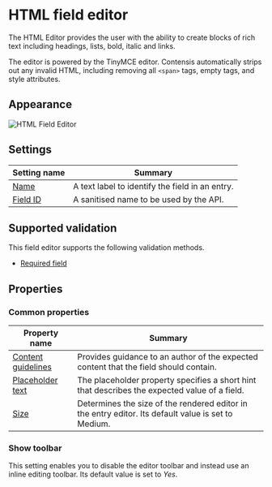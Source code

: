 # HTML field editor
The HTML Editor provides the user with the ability to create blocks of rich text including headings, lists, bold, italic and links.

The editor is powered by the TinyMCE editor. Contensis automatically strips out any invalid HTML, including removing all `<span>` tags, empty tags, and style attributes.

## Appearance
![HTML Field Editor](/images/field-editor-html.png)

## Settings
| Setting name | Summary|
| ---| --- |
| [Name](/content-types/field-editors/field-settings.md#name) | A text label to identify the field in an entry.|
| [Field ID](/content-types/field-editors/field-settings.md#field-id) | A sanitised name to be used by the API. |

## Supported validation
This field editor supports the following validation methods.

- [Required field](/content-types/validation/required-validation.md)


## Properties

### Common properties
| Property name | Summary|
| ---| --- |
| [Content guidelines](/content-types/field-editors/field-properties.md#content-guidelines) |  Provides guidance to an author of the expected content that the field should contain. |
| [Placeholder text](/content-types/field-editors/field-properties.md#placeholder-text) | The placeholder property specifies a short hint that describes the expected value of a field. |
| [Size](/content-types/field-editors/field-properties.md#editor-size) | Determines the size of the rendered editor in the entry editor. Its default value is set to Medium. |

### Show toolbar
This setting enables you to disable the editor toolbar and instead use an inline editing toolbar. Its default value is set to *Yes*.
